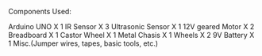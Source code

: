 Components Used:

Arduino UNO X 1
IR Sensor X 3
Ultrasonic Sensor X 1
12V geared Motor X 2
Breadboard X 1
Castor Wheel X 1
Metal Chasis X 1
Wheels X 2
9V Battery X 1
Misc.(Jumper wires, tapes, basic tools, etc.)
